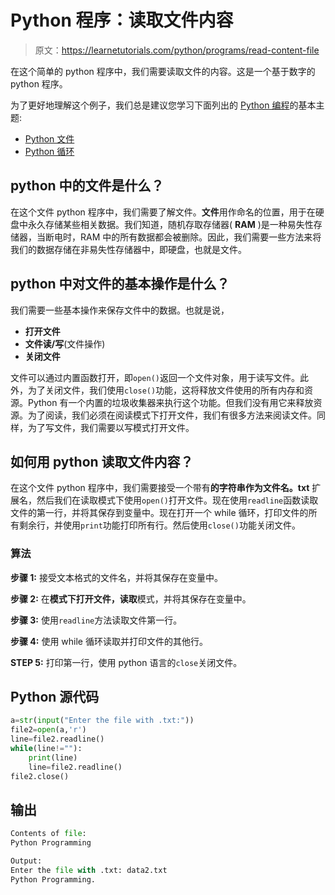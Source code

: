 # Python 程序：读取文件内容

> 原文：<https://learnetutorials.com/python/programs/read-content-file>

在这个简单的 python 程序中，我们需要读取文件的内容。这是一个基于数字的 python 程序。

为了更好地理解这个例子，我们总是建议您学习下面列出的 [Python 编程](../ "Python tutorial")的基本主题:

*   [Python 文件](../../python/file-operations "operators in python")
*   [Python 循环](../../python/python-loop-tutorials "operators in python")

## python 中的文件是什么？

在这个文件 python 程序中，我们需要了解文件。**文件**用作命名的位置，用于在硬盘中永久存储某些相关数据。我们知道，随机存取存储器( **RAM** )是一种易失性存储器，当断电时，RAM 中的所有数据都会被删除。因此，我们需要一些方法来将我们的数据存储在非易失性存储器中，即硬盘，也就是文件。

## python 中对文件的基本操作是什么？

我们需要一些基本操作来保存文件中的数据。也就是说，

*   **打开文件**
*   **文件读/写**(文件操作)
*   **关闭文件**

文件可以通过内置函数打开，即`open()`返回一个文件对象，用于读写文件。此外，为了关闭文件，我们使用`close()`功能，这将释放文件使用的所有内存和资源。Python 有一个内置的垃圾收集器来执行这个功能。但我们没有用它来释放资源。为了阅读，我们必须在阅读模式下打开文件，我们有很多方法来阅读文件。同样，为了写文件，我们需要以写模式打开文件。

## 如何用 python 读取文件内容？

在这个文件 python 程序中，我们需要接受一个带有**的字符串作为文件名。txt** 扩展名，然后我们在读取模式下使用`open()`打开文件。现在使用`readline`函数读取文件的第一行，并将其保存到变量中。现在打开一个 while 循环，打印文件的所有剩余行，并使用`print`功能打印所有行。然后使用`close()`功能关闭文件。

### 算法

**步骤 1:** 接受文本格式的文件名，并将其保存在变量中。

**步骤 2:** 在**模式下打开文件，读取**模式，并将其保存在变量中。

**步骤 3:** 使用`readline`方法读取文件第一行。

**步骤 4:** 使用 while 循环读取并打印文件的其他行。

**STEP 5:** 打印第一行，使用 python 语言的`close`关闭文件。

## Python 源代码

```py
a=str(input("Enter the file with .txt:"))
file2=open(a,'r')
line=file2.readline()
while(line!=""):
    print(line)
    line=file2.readline()
file2.close()

```

## 输出

```py
Contents of file: 
Python Programming

Output: 
Enter the file with .txt: data2.txt
Python Programming.
```